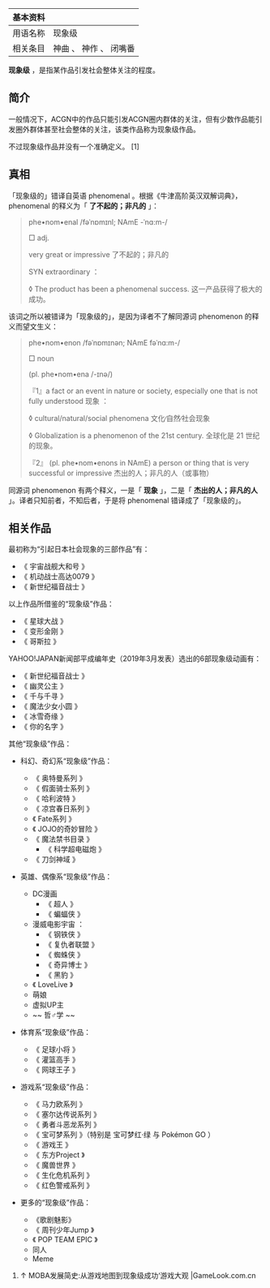 |  **基本资料**  ||
|---|---|
|用语名称  |  现象级   |
|相关条目  |  神曲  、  神作  、  闭嘴番   |
  
**现象级** ，是指某作品引发社会整体关注的程度。

##  简介

一般情况下，ACGN中的作品只能引发ACGN圈内群体的关注，但有少数作品能引发圈外群体甚至社会整体的关注，该类作品称为现象级作品。

不过现象级作品并没有一个准确定义。  [1]

##  真相

「现象级的」错译自英语  phenomenal  。根据《牛津高阶英汉双解词典》，  phenomenal  的释义为「 **了不起的；非凡的** 」：

> phe•nom•enal /fəˈnɒmɪnl; NAmE -ˈnɑ:m-/
>
> □ adj.
>
> very great or impressive 了不起的；非凡的
>
> SYN extraordinary ：
>
> ◊ The product has been a phenomenal success. 这一产品获得了极大的成功。

该词之所以被错译为「现象级的」，是因为译者不了解同源词  phenomenon  的释义而望文生义：

> phe•nom•enon /fəˈnɒmɪnən; NAmE fəˈnɑ:m-/
>
> □ noun
>
> (pl. phe•nom•ena /-ɪnə/)
>
> 『1』a fact or an event in nature or society, especially one that is not fully
> understood 现象 ：
>
> ◊ cultural/natural/social phenomena 文化∕自然∕社会现象
>
> ◊ Globalization is a phenomenon of the 21st century. 全球化是 21 世纪的现象。
>
> 『2』 (pl. phe•nom•enons in NAmE) a person or thing that is very successful or
> impressive 杰出的人；非凡的人（或事物）

同源词  phenomenon  有两个释义，一是「 **现象** 」，二是「 **杰出的人；非凡的人** 」。译者只知前者，不知后者，于是将
phenomenal  错译成了「现象级的」。

##  相关作品

最初称为“引起日本社会现象的三部作品”有：

  * 《  宇宙战舰大和号  》 
  * 《  机动战士高达0079  》 
  * 《  新世纪福音战士  》 

以上作品所借鉴的“现象级”作品：

  * 《  星球大战  》 
  * 《  变形金刚  》 
  * 《  哥斯拉  》 

YAHOO!JAPAN新闻部平成编年史（2019年3月发表）选出的6部现象级动画有：

  * 《  新世纪福音战士  》 
  * 《  幽灵公主  》 
  * 《  千与千寻  》 
  * 《  魔法少女小圆  》 
  * 《  冰雪奇缘  》 
  * 《  你的名字  》 

其他“现象级”作品：

  * 科幻、奇幻系“现象级”作品： 
    * 《  奥特曼系列  》 
    * 《  假面骑士系列  》 
    * 《  哈利波特  》 
    * 《  凉宫春日系列  》 
    * 《  Fate系列  》 
    * 《  JOJO的奇妙冒险  》 
    * 《  魔法禁书目录  》 
      * 《  科学超电磁炮  》 
    * 《  刀剑神域  》 

  * 英雄、偶像系“现象级”作品： 
    * DC漫画 
      * 《  超人  》 
      * 《  蝙蝠侠  》 
    * 漫威电影宇宙  ： 
      * 《  钢铁侠  》 
      * 《  复仇者联盟  》 
      * 《  蜘蛛侠  》 
      * 《  奇异博士  》 
      * 《  黑豹  》 
    * 《  LoveLive  》 
    * 萌娘 
    * 虚拟UP主 
    * ~~ 哲♂学  ~~

  * 体育系“现象级”作品： 
    * 《  足球小将  》 
    * 《  灌篮高手  》 
    * 《  网球王子  》 

  * 游戏系“现象级”作品： 
    * 《  马力欧系列  》 
    * 《  塞尔达传说系列  》 
    * 《  勇者斗恶龙系列  》 
    * 《  宝可梦系列  》（特别是  宝可梦红·绿  与  Pokémon GO  ） 
    * 《  游戏王  》 
    * 《  东方Project  》 
    * 《  魔兽世界  》 
    * 《  生化危机系列  》 
    * 《  红色警戒系列  》 

  * 更多的“现象级”作品： 
    * 《歌剧魅影》 
    * 《  周刊少年Jump  》 
    * 《  POP TEAM EPIC  》 
    * 同人 
    * Meme 

  1. ↑  MOBA发展简史:从游戏地图到现象级成功‘游戏大观 |GameLook.com.cn 


